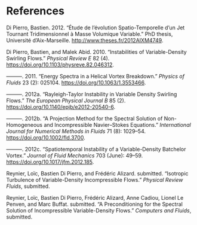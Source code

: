 # References

Di Pierro, Bastien. 2012. “Étude de l’évolution Spatio-Temporelle d’un
Jet Tournant Tridimensionnel à Masse Volumique Variable.” PhD thesis,
Université d’Aix-Marseille. <http://www.theses.fr/2012AIXM4749>.

Di Pierro, Bastien, and Malek Abid. 2010. “Instabilities of
Variable-Density Swirling Flows.” _Physical Review E_ 82 (4).
<https://doi.org/10.1103/physreve.82.046312>.

———. 2011. “Energy Spectra in a Helical Vortex Breakdown.” _Physics of
Fluids_ 23 (2): 025104. <https://doi.org/10.1063/1.3553466>.

———. 2012a. “Rayleigh-Taylor Instability in Variable Density Swirling
Flows.” _The European Physical Journal B_ 85 (2).
<https://doi.org/10.1140/epjb/e2012-20540-6>.

———. 2012b. “A Projection Method for the Spectral Solution of
Non-Homogeneous and Incompressible Navier–Stokes Equations.”
_International Journal for Numerical Methods in Fluids_ 71 (8): 1029–54.
<https://doi.org/10.1002/fld.3700>.

———. 2012c. “Spatiotemporal Instability of a Variable-Density Batchelor
Vortex.” _Journal of Fluid Mechanics_ 703 (June): 49–59.
<https://doi.org/10.1017/jfm.2012.185>.

Reynier, Loïc, Bastien Di Pierro, and Frédéric Alizard. submitted.
“Isotropic Turbulence of Variable-Density Incompressible Flows.”
_Physical Review Fluids_, submitted.

Reynier, Loïc, Bastien Di Pierro, Frédéric Alizard, Anne Cadiou, Lionel
Le Penven, and Marc Buffat. submitted. “A Preconditioning for the
Spectral Solution of Incompressible Variable-Density Flows.” _Computers
and Fluids_, submitted.
